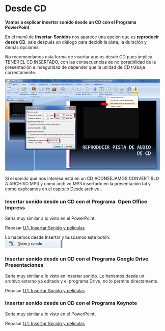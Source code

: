 # Desde CD

**Vamos a explicar insertar sonido desde un CD con el Programa PowerPoint**

En el menú de **Insertar**-**Sonidos** nos aparece una opción que es **reproducir desde CD**, sale después un diálogo para decidir la pista, la duración y demás opciones.

No recomendamos esta forma de insertar audios desde CD pues implica TENER EL CD INSERTADO, con las consecuencias de no portabilidad de la presentación e inseguridad de depender que la unidad de CD trabaje correctamente.


![insertar audio de CD](img/insertar-audio-de-CD.png "Insertar audio de CD")






Si el sonido que nos interesa está en un CD ACONSEJAMOS CONVERTIRLO A ARCHIVO MP3 y como archivo MP3 insertarlo en la presentación tal y como explicamos en el capítulo [Desde archivo..](desde_archivo.md)


### Insertar sonido desde un CD con el Programa  Open Office Impress

Sería muy similar a lo visto en el PowerPoint.

Repasar [U.1. Insertar Sonido y películas](u1_insertar_sonido_y_pelculas.md)


Lo hacemos desde Insertar y buscamos este botón: ![](img/botoninsertarsonidovideoOpe.png)


### Insertar sonido desde un CD con el Programa Google Drive Presentaciones

Sería muy similar a lo visto en insertar sonido. Lo haríamos desde un archivo externo ya editado y el programa Drive, no lo permite directamente.

Repasar [U.1. Insertar Sonido y películas](u1_insertar_sonido_y_pelculas.md)

### Insertar sonido desde un CD con el Programa Keynote

Sería muy similar a lo visto en el PowerPoint.

Repasar [U.1. Insertar Sonido y películas](u1_insertar_sonido_y_pelculas.md)


